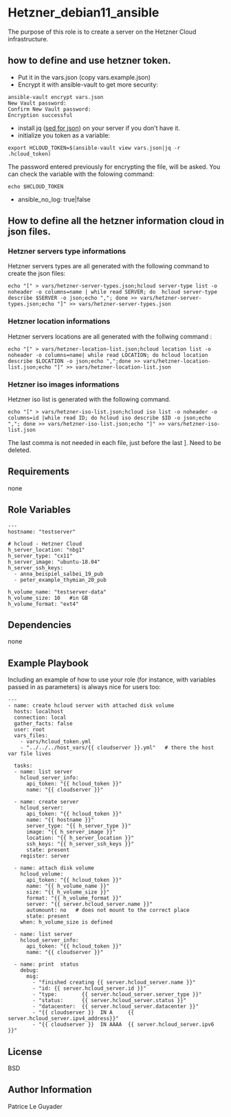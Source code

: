 Hetzner_debian11_ansible
=========

The purpose of this role is to create a server on the Hetzner Cloud infrastructure.

## how to define and use hetzner token.
* Put it in the vars.json (copy vars.example.json)
* Encrypt it with ansible-vault to get more security:
```
ansible-vault encrypt vars.json
New Vault password: 
Confirm New Vault password: 
Encryption successful
```
* install jq ([sed for json](https://stedolan.github.io/jq/)) on your server if you don't have it.
* initialize you token as a variable:
```
export HCLOUD_TOKEN=$(ansible-vault view vars.json|jq -r .hcloud_token)
```
The password entered previously for encrypting the file, will be asked. You can check the variable with the folowing command:
```
echo $HCLOUD_TOKEN
```

* ansible_no_log: true|false

## How to define all the hetzner information cloud in json files.
### Hetzner servers type informations
Hetzner servers types are all generated with the following command to create the json files:
```
echo "[" > vars/hetzner-server-types.json;hcloud server-type list -o noheader -o columns=name | while read SERVER; do  hcloud server-type describe $SERVER -o json;echo ","; done >> vars/hetzner-server-types.json;echo "]" >> vars/hetzner-server-types.json
```
### Hetzner location informations
Hetzner servers locations are all generated with the follwing command :
```
echo "[" > vars/hetzner-location-list.json;hcloud location list -o noheader -o columns=name| while read LOCATION; do hcloud location describe $LOCATION -o json;echo ",";done >> vars/hetzner-location-list.json;echo "]" >> vars/hetzner-location-list.json
```
### Hetzner iso images informations
Hetzner iso list is generated with the following command.
```
echo "[" > vars/hetzner-iso-list.json;hcloud iso list -o noheader -o columns=id |while read ID; do hcloud iso describe $ID -o json;echo ","; done >> vars/hetzner-iso-list.json;echo "]" >> vars/hetzner-iso-list.json
```
The last comma is not needed in each file, just before the last ]. Need to be deleted.

Requirements
------------

none

Role Variables
--------------
```
---
hostname: "testserver"
 
# hcloud - Hetzner Cloud
h_server_location: "nbg1"
h_server_type: "cx11"
h_server_image: "ubuntu-18.04"
h_server_ssh_keys:
  - anna_beispiel_salbei_19_pub
  - peter_example_thymian_20_pub

h_volume_name: "testserver-data"
h_volume_size: 10   #in GB
h_volume_format: "ext4"
```
Dependencies
------------

none

Example Playbook
----------------

Including an example of how to use your role (for instance, with variables passed in as parameters) is always nice for users too:
```
---
- name: create hcloud server with attached disk volume
  hosts: localhost
  connection: local
  gather_facts: false
  user: root
  vars_files:
    - vars/hcloud_token.yml
    - "../../../host_vars/{{ cloudserver }}.yml"   # there the host var file lives

  tasks:
  - name: list server
    hcloud_server_info:
      api_token: "{{ hcloud_token }}"
      name: "{{ cloudserver }}"

  - name: create server
    hcloud_server:
      api_token: "{{ hcloud_token }}"
      name: "{{ hostname }}"
      server_type: "{{ h_server_type }}"
      image: "{{ h_server_image }}"
      location: "{{ h_server_location }}"
      ssh_keys: "{{ h_server_ssh_keys }}"
      state: present
    register: server

  - name: attach disk volume
    hcloud_volume:
      api_token: "{{ hcloud_token }}"
      name: "{{ h_volume_name }}"
      size: "{{ h_volume_size }}"
      format: "{{ h_volume_format }}"
      server: "{{ server.hcloud_server.name }}"
      automount: no   # does not mount to the correct place
      state: present
    when: h_volume_size is defined

  - name: list server
    hcloud_server_info:
      api_token: "{{ hcloud_token }}"
      name: "{{ cloudserver }}"

  - name: print  status
    debug:
      msg:
        - "finished creating {{ server.hcloud_server.name }}"
        - "id: {{ server.hcloud_server.id }}"
        - "type:        {{ server.hcloud_server.server_type }}"
        - "status:      {{ server.hcloud_server.status }}"
        - "datacenter:  {{ server.hcloud_server.datacenter }}"
        - "{{ cloudserver }}  IN A     {{ server.hcloud_server.ipv4_address}}"
        - "{{ cloudserver }}  IN AAAA  {{ server.hcloud_server.ipv6 }}"
```
License
-------

BSD

Author Information
------------------

Patrice Le Guyader
